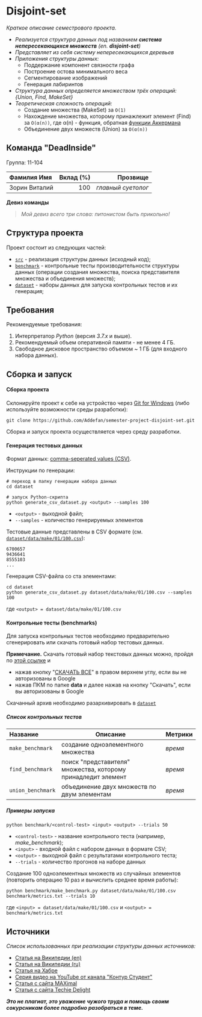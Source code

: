 # Disjoint-set

_Краткое описание семестрового проекта._
- _Реализуется структура данных под названием **система непересекающихся множеств** (en. **disjoint-set**)_
- _Представляет из себя систему непересекающихся деревьев_
- _Приложения структуры данных:_
  - Поддержание компонент связности графа
  - Построение остова минимального веса
  - Сегментирование изображений
  - Генерация лабиринтов
- _Структура данных определяется множеством трёх операций: {Union, Find, MakeSet}_
- _Теоретическая сложность операций:_
  - Создание множества (MakeSet) за `O(1)`
  - Нахождение множества, которому принажлежит элемент (Find) за `O(α(n))`, где 
    α(n) - функция, обратная [функции Аккермана](https://ru.wikipedia.org/wiki/Функция_Аккермана)
  - Объединение двух множеств (Union) за `O(α(n))`

## Команда "DeadInside"

Группа: 11-104

| Фамилия Имя   | Вклад (%) |           Прозвище |
|:--------------|----------:|-------------------:|
| Зорин Виталий |       100 | _главный суетолог_ |

**Девиз команды**
> _Мой девиз всего три слова: питонистом быть прикольно!_

## Структура проекта

Проект состоит из следующих частей:

- [`src`](src) - реализация структуры данных (исходный код);
- [`benchmark`](benchmark) - контрольные тесты производительности структуры данных (операции создания множества, поиска
  представителя множества и объединения множеств);
- [`dataset`](dataset) - наборы данных для запуска контрольных тестов и их генерация;

## Требования

Рекомендуемые требования:

1. Интерпретатор _Python_ (версия _3.7.x_ и выше).
2. Рекомендуемый объем оперативной памяти - не менее 4 ГБ.
3. Свободное дисковое пространство объемом ~ 1 ГБ (для входного набора данных).

## Сборка и запуск

#### Сборка проекта

Склонируйте проект к себе на устройство через [Git for Windows](https://gitforwindows.org/) (либо используйте
возможности среды разработки):

```shell
git clone https://github.com/Addefan/semester-project-disjoint-set.git
```

Сборка и запуск проекта осуществляется через среду разработки.

#### Генерация тестовых данных

Формат данных: [comma-seperated values (CSV)](https://en.wikipedia.org/wiki/Comma-separated_values).

Инструкции по генерации:

```shell
# переход в папку генерации набора данных
cd dataset

# запуск Python-скрипта
python generate_csv_dataset.py <output> --samples 100
```

- `<output>` - выходной файл;
- `--samples` - количество генерируемых элементов

Тестовые данные представлены в CSV формате (см.
[`dataset/data/make/01/100.csv`](dataset/data/make/01/100.csv)):

```csv
6700657
9436641
8555103
...
```

Генерация CSV-файла со ста элементами:
```shell
cd dataset
python generate_csv_dataset.py dataset/data/make/01/100.csv --samples 100
```
где `<output> = dataset/data/make/01/100.csv`    


#### Контрольные тесты (benchmarks)

Для запуска контрольных тестов необходимо предварительно сгенерировать или скачать готовый набор тестовых данных.

**Примечание.** Скачать готовый набор текстовых данных можно, пройдя по [этой ссылке](https://drive.google.com/drive/folders/1dAXHCdJY6shhA07uni_FhmXMYj090gqN?usp=sharing) 
и 
- нажав кнопку "[СКАЧАТЬ ВСЕ]()" в правом верхнем углу, если вы не авторизованы в Google
- нажав ПКМ по папке **data** и далее нажав на кнопку "Скачать", если вы авторизованы в Google 

Скачанный архив необходимо разархивировать в [`dataset`](dataset)

##### Список контрольных тестов

| Название           | Описание                                                      | Метрики |
|:-------------------|---------------------------------------------------------------|:--------|
| `make_benchmark`   | создание одноэлементного множества                            | _время_ |
| `find_benchmark`   | поиск "представителя" множества, которому принадледит элемент | _время_ |
| `union_benchmark`  | объединение двух множеств по двум элементам                   | _время_ |

##### Примеры запуска

```shell
python benchmark/<control-test> <input> <output> --trials 50
```

- `<control-test>` - название контрольного теста (например, _make_benchmark_);
- `<input>` - входной файл с набором данных в формате CSV;
- `<output>` - выходной файл с результатами контрольного теста;
- `--trials` - количество прогонов на наборе данных

Создание 100 одноэлементных множеств из случайных элементов (повторить операцию 10 раз и вычислить среднее время работы):

```shell
python benchmark/make_benchmark.py dataset/data/make/01/100.csv benchmark/metrics.txt --trials 10
``` 

где `<input> = dataset/data/make/01/100.csv` и `<output> = benchmark/metrics.txt`  


## Источники

_Список использованных при реализации структуры данных источников:_

- [Статья на Википедии (en)](https://en.wikipedia.org/wiki/Disjoint-set_data_structure)
- [Статья на Википедии (ru)](https://ru.wikipedia.org/wiki/Система_непересекающихся_множеств)
- [Статья на Хабре](https://habr.com/ru/post/104772/)
- [Серия видео на YouTube от канала "Контур Студент"](https://www.youtube.com/playlist?list=PLi-jVaOCPNVBg6enAhJgmpWuurY3WwE0t)
- [Статья с сайта MAXimal](https://e-maxx.ru/algo/dsu)
- [Статья с сайта Techie Delight](https://www.techiedelight.com/disjoint-set-data-structure-union-find-algorithm/)

_**Это не плагиат, это уважение чужого труда и помощь своим сокурсникам более подробно разобраться в теме.**_
